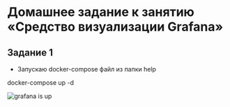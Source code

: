 # Домашнее задание к занятию «Средство визуализации Grafana»

## Задание 1

* Запускаю docker-compose файл из папки help 

docker-compose up -d

![grafana is up]()